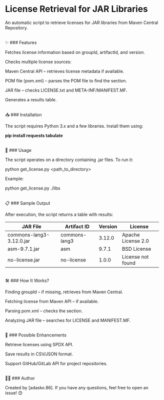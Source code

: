 # License Retrieval for JAR Libraries

An automatic script to retrieve licenses for JAR libraries from Maven Central Repository.

</br>
✨ ### Features

Fetches license information based on groupId, artifactId, and version.

Checks multiple license sources:

Maven Central API – retrieves license metadata if available.

POM file (pom.xml) – parses the POM file to find the <licenses> section.

JAR file – checks LICENSE.txt and META-INF/MANIFEST.MF.

Generates a results table.


</br>
📥 ### Installation

The script requires Python 3.x and a few libraries. Install them using:

**pip install requests tabulate**


</br>
🚀 ### Usage

The script operates on a directory containing .jar files. To run it:

python get_license.py <path_to_directory>

Example:

python get_license.py ./libs


</br>
📋 ### Sample Output

After execution, the script returns a table with results:

| JAR File                  | Artifact ID       | Version | License                    |
|---------------------------|-------------------|---------|----------------------------|
| commons-lang3-3.12.0.jar  | commons-lang3     | 3.12.0  | Apache License 2.0         |
| asm-9.7.1.jar             | asm               | 9.7.1   | BSD License                |
| no-license.jar            | no-license        | 1.0.0   | License not found          |


</br>
🛠 ### How It Works?

Finding groupId – if missing, retrieves from Maven Central.

Fetching license from Maven API – if available.

Parsing pom.xml – checks the <licenses> section.

Analyzing JAR file – searches for LICENSE and MANIFEST.MF.


</br>
🔄 ### Possible Enhancements

Retrieve licenses using SPDX API.

Save results in CSV/JSON format.

Support GitHub/GitLab API for project repositories.


</br>
👨‍💻 ### Author

Created by [adasko.86]. If you have any questions, feel free to open an issue! 😊
